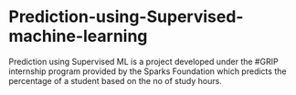 # Prediction-using-Supervised-machine-learning
Prediction using Supervised ML is a project developed under the #GRIP internship program provided by the Sparks Foundation which predicts the percentage of a student based on the no of study hours.
